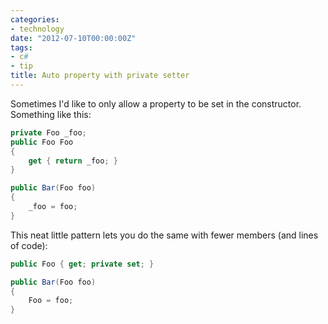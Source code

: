 ```yaml
---
categories:
- technology
date: "2012-07-10T00:00:00Z"
tags:
- c#
- tip
title: Auto property with private setter
---
```

Sometimes I'd like to only allow a property to be set in the constructor. Something like this:
``` csharp
private Foo _foo;
public Foo Foo
{
	get { return _foo; }
}

public Bar(Foo foo)
{
	_foo = foo;
}
```

This neat little pattern lets you do the same with fewer members (and lines of code):
``` csharp
public Foo { get; private set; }

public Bar(Foo foo)
{
	Foo = foo;
}
```
